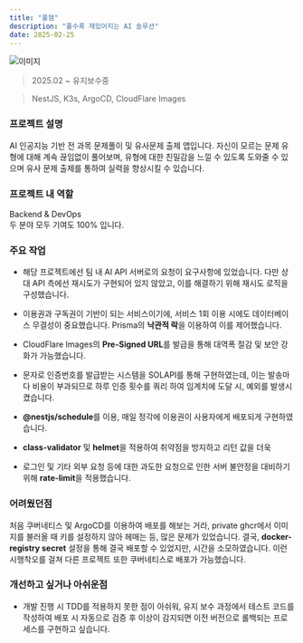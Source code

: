 ```yaml
---
title: "풀잼"
description: "풀수록 재밌어지는 AI 솔루션"
date: 2025-02-25
---
```


![이미지](/posts/works-puljam/puljam-project-banner.jpeg)

> 2025.02 ~ 유지보수중

> NestJS, K3s, ArgoCD, CloudFlare Images

### 프로젝트 설명

AI 인공지능 기반 전 과목 문제풀이 및 유사문제 출제 앱입니다.
자신이 모르는 문제 유형에 대해 계속 끊임없이 풀어보며, 유형에 대한 친밀감을 느낄 수 있도록 도와줄 수 있으며
유사 문제 출제를 통하여 실력을 향상시킬 수 있습니다.

### 프로젝트 내 역할

Backend & DevOps   
두 분야 모두 기여도 100% 입니다.

### 주요 작업

- 해당 프로젝트에선 팀 내 AI API 서버로의 요청이 요구사항에 있었습니다. 다만 상대 API 측에선 재시도가 구현되어 있지 않았고, 이를 해결하기 위해 재시도 로직을 구성했습니다.

- 이용권과 구독권이 기반이 되는 서비스이기에, 서비스 1회 이용 시에도 데이터베이스 무결성이 중요했습니다. Prisma의 **낙관적 락**을 이용하여 이를 제어했습니다.

- CloudFlare Images의 **Pre-Signed URL**를 발급을 통해 대역폭 절감 및 보안 강화가 가능했습니다.

- 문자로 인증번호를 발급받는 시스템을 SOLAPI를 통해 구현하였는데, 이는 발송마다 비용이 부과되므로 하루 인증 횟수를 쿼리 하여 임계치에 도달 시, 예외를 발생시켰습니다.

- **@nestjs/schedule**를 이용, 매일 정각에 이용권이 사용자에게 배포되게 구현하였습니다.

- **class-validator** 및 **helmet**을 적용하여 취약점을 방지하고 리턴 값을 더욱

- 로그인 및 기타 외부 요청 등에 대한 과도한 요청으로 인한 서버 불안정을 대비하기 위해 **rate-limit**을 적용했습니다.

### 어려웠던점

처음 쿠버네티스 및 ArgoCD를 이용하여 배포를 해보는 거라, private ghcr에서 이미지를 불러올 때 키를 설정하지 않아 헤매는 등, 많은 문제가 있었습니다. 결국, **docker-registry secret** 설정을 통해 결국 배포할 수 있었지만, 시간을 소모하였습니다. 이런 시행착오를 걸쳐 다른 프로젝트 또한 쿠버네티스로 배포가 가능했습니다.

### 개선하고 싶거나 아쉬운점

- 개발 진행 시 TDD를 적용하지 못한 점이 아쉬워, 유지 보수 과정에서 테스트 코드를 작성하여 배포 시 자동으로 검증 후 이상이 감지되면 이전 버전으로 롤백되는 프로세스를 구현하고 싶습니다.
